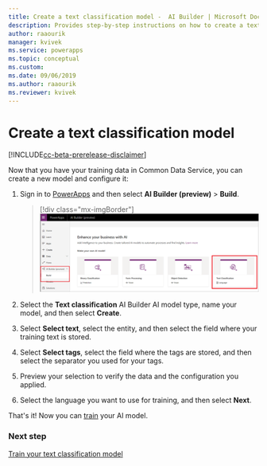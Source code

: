```yaml
---
title: Create a text classification model -  AI Builder | Microsoft Docs
description: Provides step-by-step instructions on how to create a text classification model
author: raaourik 
manager: kvivek
ms.service: powerapps
ms.topic: conceptual
ms.custom: 
ms.date: 09/06/2019
ms.author: raaourik 
ms.reviewer: kvivek
---
```


# Create a text classification model

[!INCLUDE[cc-beta-prerelease-disclaimer](./includes/cc-beta-prerelease-disclaimer.md)]

Now that you have your training data in Common Data Service, you can create a new model and configure it:

1. Sign in to [PowerApps](https://web.powerapps.com/) and then select **AI Builder (preview)** > **Build**.

    > [!div class="mx-imgBorder"]
    > ![Build text classification model screen](media/build-text-classification-model.png "Build text classification model screen")

2. Select the **Text classification** AI Builder AI model type, name your model, and then select **Create**.
3. Select **Select text**, select the entity, and then select the field where your training text is stored.
4. Select **Select tags**, select the field where the tags are stored, and then select the separator you used for your tags.
5. Preview your selection to verify the data and the configuration you applied.
6. Select the language you want to use for training, and then select **Next**.

That's it! Now you can [train](train-text-classification-model.md) your AI model.

### Next step

[Train your text classification model](train-text-classification-model.md)
